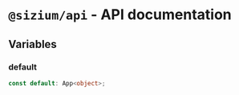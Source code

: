 # `@sizium/api` - API documentation

## Variables

### default

```ts
const default: App<object>;
```
